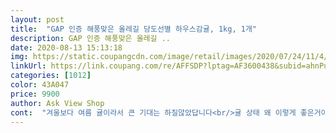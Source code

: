 ```yaml
---
layout: post 
title:  "GAP 인증 해풍맞은 올레길 당도선별 하우스감귤, 1kg, 1개" 
description: GAP 인증 해풍맞은 올레길 ..
date: 2020-08-13 15:13:18 
img: https://static.coupangcdn.com/image/retail/images/2020/07/24/11/4/ae5da3e6-fea6-48e7-9015-8ea0db4df4b5.jpg 
linkUrl: https://link.coupang.com/re/AFFSDP?lptag=AF3600438&subid=ahnPublicAsk&pageKey=1868163598&itemId=3175254925&vendorItemId=71162753293&traceid=V0-113-d5fa5076a6202a76 
categories: [1012] 
color: 43A047 
price: 9900 
author: Ask View Shop 
cont:  "겨울보다 여름 귤이라서 큰 기대는 하질않았답니다<br/>귤 상태 왜 이렇게 좋은거야<br/>귤 상태가 아주 좋네요<br/>귤 상태도 좋아서 터져서 온거나 상한거 없었음<br/>귤 잘받았어요.<br/><br/>귤 좋아해서 그냥 여기저기 시켜보는데 여기꺼 진짜 맛있어요.<br/> 귤 좋아해서 자주 사먹는데 다른데랑 다르게 여기껀 맹맹하고 맛없는 귤이 한개도 없음!!<br/>귤은 겨울에만 맛있다 (이것 고정관념)<br/>냉장고 넣어 놨던거 진짜 앉은자리에서 열개씩 먹었어요 시원하게 먹는게 배로 맛있어요<br/>달콤한것두 있고<br/>또 비가 많이오면 과일이 맛이 없어요.<br/><br/>맛없을까봐 걍 쪼끔만 샀는데 넘 맛있어서 더 시키고 싶네요<br/>맹숭한것 없음<br/>받자마자 하나 까먹고 하나는 사이다 조금 넣어서 갈아먹었는데 넘 맛있어요 너무 많이 달지도 않고 너무 많이 시지도 않아서 제 입에는 딱 좋았어요! 더운 여름에 귤 먹으니까 넘 좋네요!!<br/>상한것없이<br/>새콤한것두 있고<br/>어머나 어머나 <br/>여름에도 귤을 먹을수 있다니 참 행복한 일입니다.<br/><br/>완전 싱싱 그 자체♡♡♡♡♡♡<br/>일시품절 풀리면 박스째로 사려고요 진짜 존맛<br/>잘 사서 기분 좋네요.<br/><br/>저번  마트에서 귤 팩으로 담아져 있는것 사서 먹었는데 맛있었어요<br/>지금 장마도 너무 길고<br/>지금 장마철  생각해보면 귤 별5점<br/>진짜 거짓말아님.<br/>(거짓말하면 천벌)<br/>진짜 깜짝 놀랬어요<br/>초록색 섞여서 너무 시진 않을까했는데 다 잘 익어서 껍질도 잘 까지고 달아서 좋앗음<br/>총 17개<br/>쿠팡에서도 귤이 보이길래 먹고싶어서 주문했어요.<br/><br/>" 
---
```

